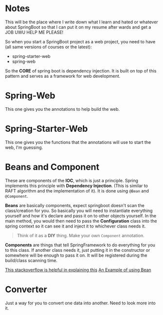 Notes
===

This will be the place where I write down what I learn and hated or whatever about SpringBoot so that I can put it on my resume after wards and get a JOB UWU HELP ME PLEASE!

So when you start a SpringBoot project as a web project, you need to have (all same versions of courses or the latest):
- spring-starter-web
- spring-web

So the **CORE** of spring boot is dependency injection. It is built on top of this pattern and serves as a framework for web development.

Spring-Web 
===
This one gives you the annotations to help build the web.

Spring-Starter-Web
===
This one gives you the functions that the annotations will use to start the web, I'm guessing.

Beans and Component
===
These are components of the **IOC**, which is just a principle. Spring implements this principle with **Dependency Injection**.
(This is similar to RAFT algorithm and the implementation of it). It is done using `@Bean` and `@Component`.

**Beans** are basically components, expect springboot doesn't scan the class/creation for you. So basically
you will need to instantiate everything yourself and how it's declare and pass it on to other objects yourself. 
In the main method, you would then need to pass the **Configuration** class into  the spring context so it can 
see it and inject it to whichever class needs it.
> Think of it as a **DIY** thing. Make your own `Component` annotation.

**Components** are things that tell SpringFramework to do everything for you to this class. If another class needs it, just putting it
in the constructor or somewhere will be enough to pass it on. It will be registered during the build/class scanning time.

[This stackoverflow is helpful in explaining this](https://stackoverflow.com/questions/10604298/spring-component-versus-bean)
[An Example of using Bean](https://www.geeksforgeeks.org/springboot/spring-bean-annotation-with-example/)

Converter
===
Just a way for you to convert one data into another.
Need to look more into it.